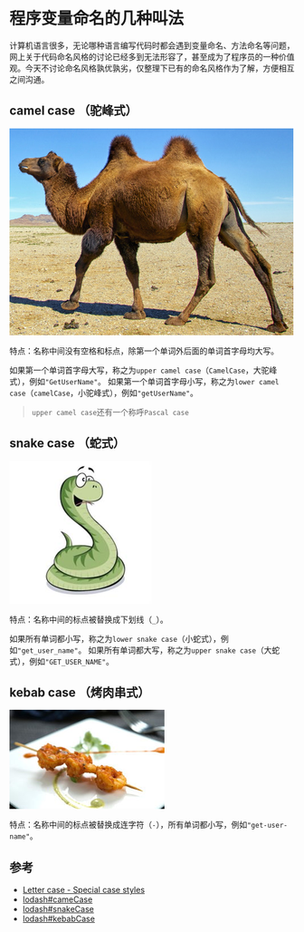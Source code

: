 # 程序变量命名的几种叫法

计算机语言很多，无论哪种语言编写代码时都会遇到变量命名、方法命名等问题，网上关于代码命名风格的讨论已经多到无法形容了，甚至成为了程序员的一种价值观。今天不讨论命名风格孰优孰劣，仅整理下已有的命名风格作为了解，方便相互之间沟通。

<!--truncate-->
## camel case （驼峰式）

![](./camel.png)

特点：名称中间没有空格和标点，除第一个单词外后面的单词首字母均大写。

如果第一个单词首字母大写，称之为`upper camel case`（`CamelCase`，大驼峰式），例如`"GetUserName"`。
如果第一个单词首字母小写，称之为`lower camel case`（`camelCase`，小驼峰式），例如`"getUserName"`。

>`upper camel case`还有一个称呼`Pascal case`

## snake case （蛇式）

![](./snake.jpg)

特点：名称中间的标点被替换成下划线（`_`）。

如果所有单词都小写，称之为`lower snake case`（小蛇式），例如`"get_user_name"`。
如果所有单词都大写，称之为`upper snake case`（大蛇式），例如`"GET_USER_NAME"`。

## kebab case （烤肉串式）

![](./kebab.jpg)

特点：名称中间的标点被替换成连字符（`-`），所有单词都小写，例如`"get-user-name"`。

## 参考

* [Letter case - Special case styles](https://en.wikipedia.org/wiki/Letter_case#Special_case_styles)
* [lodash#cameCase](https://lodash.com/docs/4.17.4#camelCase)
* [lodash#snakeCase](https://lodash.com/docs/4.17.4#snakeCase)
* [lodash#kebabCase](https://lodash.com/docs/4.17.4#kebabCase)